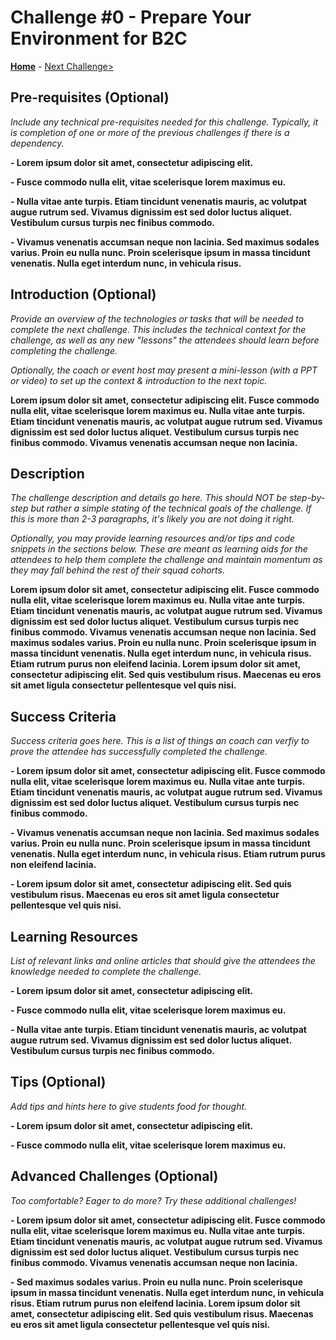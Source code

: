 # Challenge \#0 - Prepare Your Environment for B2C

**[Home](../readme.md)** - [Next Challenge>](./01-provision-b2c.md)

## Pre-requisites (Optional)

_Include any technical pre-requisites needed for this challenge. Typically, it is completion of one or more of the previous challenges if there is a dependency._

**- Lorem ipsum dolor sit amet, consectetur adipiscing elit.**

**- Fusce commodo nulla elit, vitae scelerisque lorem maximus eu.**

**- Nulla vitae ante turpis. Etiam tincidunt venenatis mauris, ac volutpat augue rutrum sed. Vivamus dignissim est sed dolor luctus aliquet. Vestibulum cursus turpis nec finibus commodo.**

**- Vivamus venenatis accumsan neque non lacinia. Sed maximus sodales varius. Proin eu nulla nunc. Proin scelerisque ipsum in massa tincidunt venenatis. Nulla eget interdum nunc, in vehicula risus.**

## Introduction (Optional)

_Provide an overview of the technologies or tasks that will be needed to complete the next challenge. This includes the technical context for the challenge, as well as any new "lessons" the attendees should learn before completing the challenge._

_Optionally, the coach or event host may present a mini-lesson (with a PPT or video) to set up the context & introduction to the next topic._

**Lorem ipsum dolor sit amet, consectetur adipiscing elit. Fusce commodo nulla elit, vitae scelerisque lorem maximus eu. Nulla vitae ante turpis. Etiam tincidunt venenatis mauris, ac volutpat augue rutrum sed. Vivamus dignissim est sed dolor luctus aliquet. Vestibulum cursus turpis nec finibus commodo. Vivamus venenatis accumsan neque non lacinia.**

## Description

_The challenge description and details go here. This should NOT be step-by-step but rather a simple stating of the technical goals of the challenge. If this is more than 2-3 paragraphs, it's likely you are not doing it right._

_Optionally, you may provide learning resources and/or tips and code snippets in the sections below. These are meant as learning aids for the attendees to help them complete the challenge and maintain momentum as they may fall behind the rest of their squad cohorts._

**Lorem ipsum dolor sit amet, consectetur adipiscing elit. Fusce commodo nulla elit, vitae scelerisque lorem maximus eu. Nulla vitae ante turpis. Etiam tincidunt venenatis mauris, ac volutpat augue rutrum sed. Vivamus dignissim est sed dolor luctus aliquet. Vestibulum cursus turpis nec finibus commodo. Vivamus venenatis accumsan neque non lacinia. Sed maximus sodales varius. Proin eu nulla nunc. Proin scelerisque ipsum in massa tincidunt venenatis. Nulla eget interdum nunc, in vehicula risus. Etiam rutrum purus non eleifend lacinia. Lorem ipsum dolor sit amet, consectetur adipiscing elit. Sed quis vestibulum risus. Maecenas eu eros sit amet ligula consectetur pellentesque vel quis nisi.**

## Success Criteria

_Success criteria goes here. This is a list of things an coach can verfiy to prove the attendee has successfully completed the challenge._

**- Lorem ipsum dolor sit amet, consectetur adipiscing elit. Fusce commodo nulla elit, vitae scelerisque lorem maximus eu. Nulla vitae ante turpis. Etiam tincidunt venenatis mauris, ac volutpat augue rutrum sed. Vivamus dignissim est sed dolor luctus aliquet. Vestibulum cursus turpis nec finibus commodo.**

**- Vivamus venenatis accumsan neque non lacinia. Sed maximus sodales varius. Proin eu nulla nunc. Proin scelerisque ipsum in massa tincidunt venenatis. Nulla eget interdum nunc, in vehicula risus. Etiam rutrum purus non eleifend lacinia.**

**- Lorem ipsum dolor sit amet, consectetur adipiscing elit. Sed quis vestibulum risus. Maecenas eu eros sit amet ligula consectetur pellentesque vel quis nisi.**

## Learning Resources

_List of relevant links and online articles that should give the attendees the knowledge needed to complete the challenge._

**- Lorem ipsum dolor sit amet, consectetur adipiscing elit.**

**- Fusce commodo nulla elit, vitae scelerisque lorem maximus eu.**

**- Nulla vitae ante turpis. Etiam tincidunt venenatis mauris, ac volutpat augue rutrum sed. Vivamus dignissim est sed dolor luctus aliquet. Vestibulum cursus turpis nec finibus commodo.**

## Tips (Optional)

_Add tips and hints here to give students food for thought._

**- Lorem ipsum dolor sit amet, consectetur adipiscing elit.**

**- Fusce commodo nulla elit, vitae scelerisque lorem maximus eu.**

## Advanced Challenges (Optional)

_Too comfortable? Eager to do more? Try these additional challenges!_

**- Lorem ipsum dolor sit amet, consectetur adipiscing elit. Fusce commodo nulla elit, vitae scelerisque lorem maximus eu. Nulla vitae ante turpis. Etiam tincidunt venenatis mauris, ac volutpat augue rutrum sed. Vivamus dignissim est sed dolor luctus aliquet. Vestibulum cursus turpis nec finibus commodo. Vivamus venenatis accumsan neque non lacinia.**

**- Sed maximus sodales varius. Proin eu nulla nunc. Proin scelerisque ipsum in massa tincidunt venenatis. Nulla eget interdum nunc, in vehicula risus. Etiam rutrum purus non eleifend lacinia. Lorem ipsum dolor sit amet, consectetur adipiscing elit. Sed quis vestibulum risus. Maecenas eu eros sit amet ligula consectetur pellentesque vel quis nisi.**
